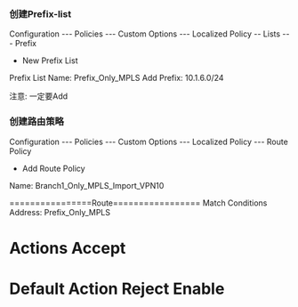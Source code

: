 ### 创建Prefix-list

Configuration --- Policies --- Custom Options --- Localized Policy -- Lists --- Prefix

+ New Prefix List

Prefix List Name: Prefix_Only_MPLS
Add Prefix: 10.1.6.0/24

注意: 一定要Add

### 创建路由策略
Configuration --- Policies --- Custom Options --- Localized Policy --- Route Policy

+ Add Route Policy

Name: Branch1_Only_MPLS_Import_VPN10

================Route=================
Match Conditions
Address: Prefix_Only_MPLS

Actions
Accept
======================================
Default Action
Reject  Enable
======================================








